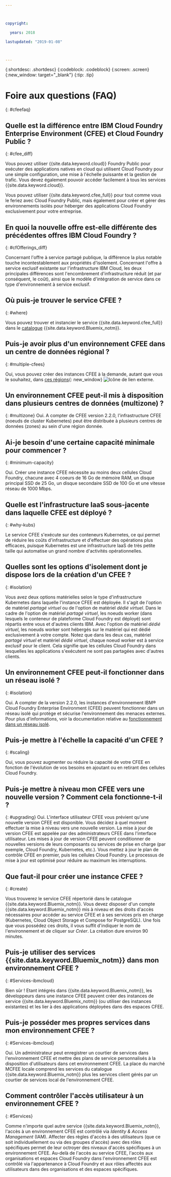 ```yaml
---



copyright:

  years: 2018

lastupdated: "2019-01-08"



---
```


{:shortdesc: .shortdesc}
{:codeblock: .codeblock}
{:screen: .screen}
{:new_window: target="_blank"}
{:tip: .tip}

# Foire aux questions (FAQ)
{: #cfeefaq}

## Quelle est la différence entre IBM Cloud Foundry Enterprise Environment (CFEE) et Cloud Foundry Public ?
{: #cfee_diff}

Vous pouvez utiliser {{site.data.keyword.cloud}} Foundry Public pour exécuter des applications natives en cloud qui utilisent Cloud Foundry pour une simple configuration, une mise à l'échelle puissante et la gestion de trafic. Vous devez également pouvoir accéder facilement à tous les services {{site.data.keyword.cloud}}.

Vous pouvez utiliser {{site.data.keyword.cfee_full}} pour tout comme vous le feriez avec Cloud Foundry Public, mais également pour créer et gérer des environnements isolés pour héberger des applications Cloud Foundry exclusivement pour votre entreprise.


## En quoi la nouvelle offre est-elle différente des précédentes offres IBM Cloud Foundry ?
{: #cfOfferings_diff}

Concernant l'offre à service partagé publique, la différence la plus notable touche incontestablement aux propriétés d'isolement. Concernant l'offre à service exclusif existante sur l'infrastructure IBM Cloud, les deux principales différences sont l'encombrement d'infrastructure réduit (et par conséquent, le coût), ainsi que le modèle d'intégration de service dans ce type d'environnement à service exclusif.

## Où puis-je trouver le service CFEE ?
{: #where}

Vous pouvez trouver et instancier le service {{site.data.keyword.cfee_full}} dans le [catalogue](https://cloud.ibm.com/catalog) {{site.data.keyword.Bluemix_notm}}.

## Puis-je avoir plus d'un environnement CFEE dans un centre de données régional ?
{: #multiple-cfees}

Oui, vous pouvez créer des instances CFEE à la demande, autant que vous le souhaitez, dans [ces régions](https://dev.console.test.cloud.ibm.com/docs/cloud-foundry/index.html#provisioning-targets){: new_window} ![Icône de lien externe](../icons/launch-glyph.svg "Icône de lien externe").

## Un environnement CFEE peut-il mis à disposition dans plusieurs centres de données (multizone) ?
{: #multizone}
Oui. A compter de CFEE version 2.2.0, l'infrastructure CFEE (noeuds de cluster Kubernetes) peut être distribuée à plusieurs centres de données (zones) au sein d'une région donnée. 

## Ai-je besoin d'une certaine capacité minimale pour commencer ?
{: #minimum-capacity}

Oui. Créer une instance CFEE nécessite au moins deux cellules Cloud Foundry, chacune avec 4 coeurs de 16 Go de mémoire RAM, un disque principal SSD de 25 Go, un disque secondaire SSD de 100 Go et une vitesse réseau de 1000 Mbps.

## Quelle est l'infrastructure IaaS sous-jacente dans laquelle CFEE est déployé ?
{: #why-kubs}

Le service CFEE s'exécute sur des conteneurs Kubernetes, ce qui permet de réduire les coûts d'infrastructure et d'effectuer des opérations plus efficaces, puisque Kubernetes est une infrastructure IaaS de très petite taille qui automatise un grand nombre d'activités opérationnelles. 

## Quelles sont les options d'isolement dont je dispose lors de la création d'un CFEE ?
{: #isolation}

Vous avez deux options matérielles selon le type d'infrastructure Kubernetes dans laquelle l'instance CFEE est déployée. Il s'agit de l'option de matériel _partagé virtuel_ ou de l'option de matériel _dédié virtuel_. Dans le cadre de l'option de matériel _partagé virtuel_, les noeuds worker (dans lesquels le conteneur de plateforme Cloud Foundry est déployé) sont répartis entre vous et d'autres clients IBM.  Avec l'option de matériel _dédié virtuel_, les noeuds worker sont hébergés sur le matériel qui est dédié exclusivement à votre compte.  Notez que dans les deux cas, matériel _partagé virtuel_ et matériel _dédié virtuel_, chaque noeud worker est à service exclusif pour le client.  Cela signifie que les cellules Cloud Foundry dans lesquelles les applications s'exécutent ne sont pas partagées avec d'autres clients.

## Un environnement CFEE peut-il fonctionner dans un réseau isolé ?
{: #isolation}

Oui. A compter de la version 2.2.0, les instances d'environnement IBM® Cloud Foundry Enterprise Environment (CFEE) peuvent fonctionner dans un réseau isolé qui protège et sécurise l'environnement des menaces externes. Pour plus d'informations, voir la documentation relative au [fonctionnement dans un réseau isolé](https://cloud.ibm.com/docs/cloud-foundry?topic=cloud-foundry-isolated-network#isolated-network).

## Puis-je mettre à l'échelle la capacité d'un CFEE ?
{: #scaling}

Oui, vous pouvez augmenter ou réduire la capacité de votre CFEE en fonction de l'évolution de vos besoins en ajoutant ou en retirant des cellules Cloud Foundry.

## Puis-je mettre à niveau mon CFEE vers une nouvelle version ? Comment cela fonctionne-t-il ?
{: #upgrading}
Oui. L'interface utilisateur CFEE vous prévient qu'une nouvelle version CFEE est disponible.  Vous décidez à quel moment effectuer la mise à niveau vers une nouvelle version. La mise à jour de version CFEE est appelée par des administrateurs CFEE dans l'interface utilisateur. Les mises à jour de version CFEE peuvent conditionner de nouvelles versions de leurs composants ou services de prise en charge (par exemple, Cloud Foundry, Kubernetes, etc.).  Vous mettez à jour le plan de contrôle CFEE en premier, puis les cellules Cloud Foundry.  Le processus de mise à jour est optimisé pour réduire au maximum les interruptions.

## Que faut-il pour créer une instance CFEE ?
{: #create}

Vous trouverez le service CFEE répertorié dans le catalogue {{site.data.keyword.Bluemix_notm}}.  Vous devez disposer d'un compte {{site.data.keyword.Bluemix_notm}} mis à niveau et des droits d'accès nécessaires pour accéder au service CFEE et à ses services pris en charge (Kubernetes, Cloud Object Storage et Compose for PostgreSQL).  Une fois que vous possédez ces droits, il vous suffit d'indiquer le nom de l'environnement et de cliquer sur _Créer_.  La création dure environ 90 minutes.

## Puis-je utiliser des services {{site.data.keyword.Bluemix_notm}} dans mon environnement CFEE ?
{: #Services-ibmcloud}

Bien sûr !  Etant intégrés dans {{site.data.keyword.Bluemix_notm}}, les développeurs dans une instance CFEE peuvent créer des instances de service {{site.data.keyword.Bluemix_notm}} (ou utiliser des instances existantes) et les lier à des applications déployées dans des espaces CFEE.

## Puis-je posséder mes propres services dans mon environnement CFEE ?
{: #Services-ibmcloud}

Oui.  Un administrateur peut enregistrer un courtier de services dans l'environnement CFEE et mettre des plans de service personnalisés à la disposition d'utilisateurs dans cet environnement CFEE.  La place du marché MCFEE locale comprend les services du catalogue {{site.data.keyword.Bluemix_notm}} plus les services client gérés par un courtier de services local de l'environnement CFEE.

## Comment contrôler l'accès utilisateur à un environnement CFEE ?
{: #Services}

Comme n'importe quel autre service {{site.data.keyword.Bluemix_notm}}, l'accès à un environnement CFEE est contrôlé via _Identity & Access Management_ (IAM). Affecter des règles d'accès à des utilisateurs (que ce soit individuellement ou via des groupes d'accès) avec des rôles spécifiques permet de leur octroyer des niveaux d'accès spécifiques à un environnement CFEE.  Au-delà de l'accès au service CFEE, l'accès aux organisations et espaces Cloud Foundry dans l'environnement CFEE est contrôlé via l'appartenance à Cloud Foundry et aux rôles affectés aux utilisateurs dans des organisations et des espaces spécifiques.

